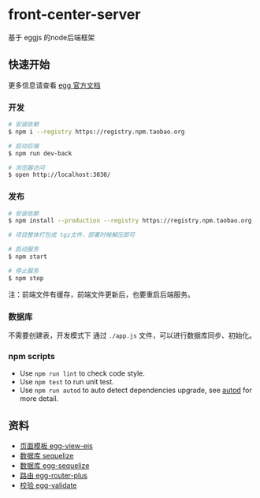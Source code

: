 # front-center-server

基于 eggjs 的node后端框架

## 快速开始
更多信息请查看 [egg 官方文档][egg]

### 开发

```bash
# 安装依赖
$ npm i --registry https://registry.npm.taobao.org

# 启动后端
$ npm run dev-back

# 浏览器访问
$ open http://localhost:3030/
```

### 发布

```bash
# 安装依赖
$ npm install --production --registry https://registry.npm.taobao.org

# 项目整体打包成 tgz文件，部署时候解压即可

# 启动服务
$ npm start

# 停止服务
$ npm stop

```
注：前端文件有缓存，前端文件更新后，也要重启后端服务。

### 数据库
不需要创建表，开发模式下 通过 `./app.js` 文件，可以进行数据库同步、初始化。

### npm scripts

- Use `npm run lint` to check code style.
- Use `npm test` to run unit test.
- Use `npm run autod` to auto detect dependencies upgrade, see [autod](https://www.npmjs.com/package/autod) for more detail.

## 资料
- [页面模板 egg-view-ejs](https://github.com/eggjs/egg-view-ejs)
- [数据库 sequelize](https://sequelize.org/)
- [数据库 egg-sequelize](https://github.com/eggjs/egg-sequelize)
- [路由 egg-router-plus](https://github.com/eggjs/egg-router-plus)
- [校验 egg-validate](https://github.com/eggjs/egg-validate)

[egg]: https://eggjs.org
